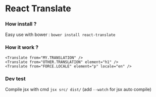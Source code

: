 # React Translate

### How install ?

Easy use with bower : `bower install react-translate`

### How it work ?

```
<Translate from="MY.TRANSLATION" />
<Translate from="OTHER.TRANSLATION" element="h1" />
<Translate from="FORCE.LOCALE" element="p" locale="en" />
```

### Dev test

Compile jsx with cmd `jsx src/ dist/` (add `--watch` for jsx auto compile)
